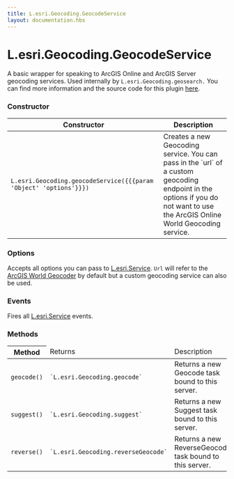 ```yaml
---
title: L.esri.Geocoding.GeocodeService
layout: documentation.hbs
---
```


# L.esri.Geocoding.GeocodeService

A basic wrapper for speaking to ArcGIS Online and ArcGIS Server geocoding services. Used internally by `L.esri.Geocoding.geosearch.`  You can find more information and the source code for this plugin [here](https://github.com/Esri/esri-leaflet-geocoder).

### Constructor

<table>
    <thead>
        <tr>
            <th>Constructor</th>
            <th>Description</th>
        </tr>
    </thead>
    <tbody>
        <tr>
            <td><code class="nobr">L.esri.Geocoding.geocodeService({{{param 'Object' 'options'}}})</code></td>
            <td>Creates a new Geocoding service. You can pass in the `url` of a custom geocoding endpoint in the options if you do not want to use the ArcGIS Online World Geocoding service.</td>
        </tr>
    </tbody>
</table>

### Options

Accepts all options you can pass to [L.esri.Service](service.html). `Url` will refer to the [ArcGIS World Geocoder](https://developers.arcgis.com/en/features/geocoding/) by default but a custom geocoding service can also be used.

### Events

Fires all [L.esri.Service](service.html) events.

### Methods

<table>
    <thead>
        <tr>
            <th>Method</th>
            <td>Returns</td>
            <td>Description</td>
        </tr>
    </thead>
    <tbody>
        <tr>
            <td><code>geocode()</code></td>
            <td><code>`L.esri.Geocoding.geocode`</code></td>
            <td>Returns a new Geocode task bound to this server.</td>
        </tr>
        <tr>
            <td><code>suggest()</code></td>
            <td><code>`L.esri.Geocoding.suggest`</code></td>
            <td>Returns a new Suggest task bound to this server.</td>
        </tr>
        <tr>
            <td><code>reverse()</code></td>
            <td><code>`L.esri.Geocoding.reverseGeocode`</code></td>
            <td>Returns a new ReverseGeocode task bound to this server.</td>
        </tr>
    </tbody>
</table>
